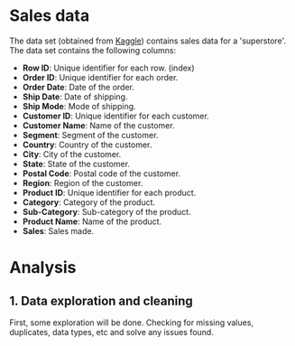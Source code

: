 # Sales data

The data set (obtained from [Kaggle](https://www.kaggle.com/datasets/rohitsahoo/sales-forecasting/data)) contains sales data for a 'superstore'. The data set contains the following columns:

- **Row ID**: Unique identifier for each row. (index)
- **Order ID**: Unique identifier for each order.
- **Order Date**: Date of the order.
- **Ship Date**: Date of shipping.
- **Ship Mode**: Mode of shipping.
- **Customer ID**: Unique identifier for each customer.
- **Customer Name**: Name of the customer.
- **Segment**: Segment of the customer.
- **Country**: Country of the customer.
- **City**: City of the customer.
- **State**: State of the customer.
- **Postal Code**: Postal code of the customer.
- **Region**: Region of the customer.
- **Product ID**: Unique identifier for each product.
- **Category**: Category of the product.
- **Sub-Category**: Sub-category of the product.
- **Product Name**: Name of the product.
- **Sales**: Sales made.


# Analysis

## 1. Data exploration and cleaning

First, some exploration will be done. Checking for missing values, duplicates, data types, etc and solve any issues found.